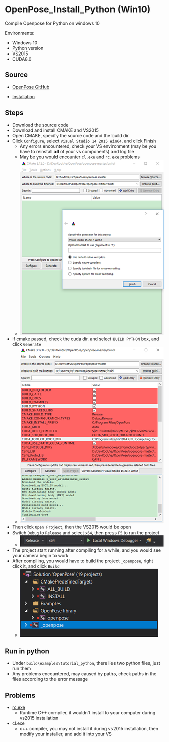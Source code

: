 # OpenPose_Install_Python (Win10)

Compile Openpose for Python on windows 10

Environments:

- Windows 10
- Python version
- VS2015
- CUDA8.0

## Source

- [OpenPose GitHub](https://github.com/CMU-Perceptual-Computing-Lab/openpose)

- [Installation](https://github.com/CMU-Perceptual-Computing-Lab/openpose/blob/master/doc/installation.md)

## Steps
- Download the source code
- Download and install CMAKE and VS2015
- Open CMAKE, specify the source code and the build dir.
- Click `Configure`, select `Visual Studio 14 2015 Win64`, and click Finish
  - Any errors encountered, check your VS environment (may be you have to reinstall **all** of your vs components) and log file
  - May be you would encounter `cl.exe` and `rc.exe` problems
  - ![cmake01](https://github.com/giker17/OpenPose_Install_Python/blob/master/openpose_install00.PNG)
- If cmake passed, check the cuda dir. and select `BUILD PYTHON` box, and click `Generate`
  - ![cmake02](https://github.com/giker17/OpenPose_Install_Python/blob/master/openpose_install01.PNG)
- Then click `Open Project`, then the VS2015 would be open
- Switch `Debug` to `Release` and select `x64`, then press `F5` to run the project
  - ![vs01](https://github.com/giker17/OpenPose_Install_Python/blob/master/openpose_install02.PNG)
- The project start running after compiling for a while, and you would see your camera begin to work
- After compiling, you would have to build the project `_openpose`, right click it, and click `Build`
  - ![vs02](https://github.com/giker17/OpenPose_Install_Python/blob/master/openpose_install03.PNG)

## Run in python
- Under `build\examples\tutorial_python`, there lies two python files, just run them
- Any problems encountered, may caused by paths, check paths in the files according to the error message

## Problems
- [rc.exe](https://stackoverflow.com/questions/14372706/visual-studio-cant-build-due-to-rc-exe)
  - Runtime C++ compiler, it wouldn't install to your computer during vs2015 installation
- cl.exe
  - c++ compiler, you may not install it during vs2015 installation, then modify your installer, and add it into your VS

